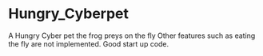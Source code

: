 # Hungry_Cyberpet
A Hungry Cyber pet the frog preys on the fly
Other features such as eating the fly are not implemented. Good start up code.
